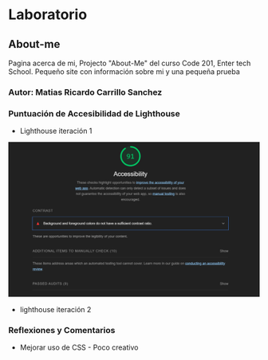 # Laboratorio

## About-me

Pagina acerca de mi, Projecto "About-Me" del curso Code 201, Enter tech School. Pequeño site con información sobre mi y una pequeña prueba

### Autor: Matias Ricardo Carrillo Sanchez

### Puntuación de Accesibilidad de Lighthouse

- Lighthouse iteración 1

![LightHouse](img/Lighthouse.png)

- lighthouse iteración 2

### Reflexiones y Comentarios

- Mejorar uso de CSS - Poco creativo
